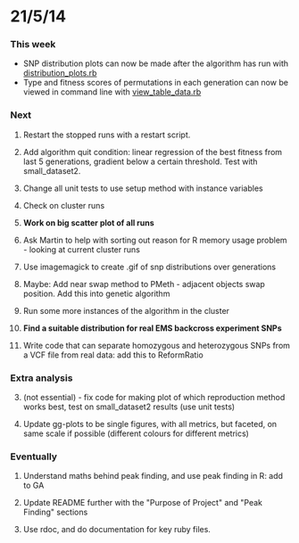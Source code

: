 21/5/14
========================================================

### This week

- SNP distribution plots can now be made after the algorithm has run with [distribution_plots.rb](https://github.com/edwardchalstrey1/fragmented_genome_with_snps/blob/master/distribution_plots.rb)
- Type and fitness scores of permutations in each generation can now be viewed in command line with [view_table_data.rb](https://github.com/edwardchalstrey1/fragmented_genome_with_snps/blob/master/view_table_data.rb)

### Next

1. Restart the stopped runs with a restart script.

1. Add algorithm quit condition: linear regression of the best fitness from last 5 generations, gradient below a certain threshold. Test with small_dataset2.

5. Change all unit tests to use setup method with instance variables

3. Check on cluster runs

2. **Work on big scatter plot of all runs**

2. Ask Martin to help with sorting out reason for R memory usage problem - looking at current cluster runs

3. Use imagemagick to create .gif of snp distributions over generations

3. Maybe: Add near swap method to PMeth - adjacent objects swap position. Add this into genetic algorithm

4. Run some more instances of the algorithm in the cluster

7. **Find a suitable distribution for real EMS backcross experiment SNPs**

8. Write code that can separate homozygous and heterozygous SNPs from a VCF file from real data: add this to ReformRatio

### Extra analysis

3. (not essential) - fix code for making plot of which reproduction method works best, test on small_dataset2 results (use unit tests)

2. Update gg-plots to be single figures, with all metrics, but faceted, on same scale if possible (different colours for different metrics)

### Eventually

1. Understand maths behind peak finding, and use peak finding in R: add to GA

2. Update README further with the "Purpose of Project" and "Peak Finding" sections

3. Use rdoc, and do documentation for key ruby files.

